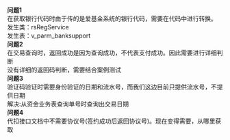 **问题1**  
    在获取银行代码时由于传的是爱基金系统的银行代码，需要在代码中进行转换。  
    发生类：rsRegService  
    发生表：v_parm_banksupport  
**问题2**  
   在交易查询时，返回成功是因为查询成功，不代表支付成功。因此需要进行详细判断  
   没有详细的返回码判断，需要结合案例测试  
**问题3**  
    验证码验证时需要身份验证的日期和流水号，而我们这边目前只提供流水号，不提供日期  
    解决:从资金业务表查询单号时查询出交易日期  
**问题4**  
    代扣接口文档中不需要协议号(签约成功后返回协议号)。现在变得需要，从哪里获取